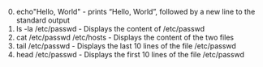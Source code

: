 0. echo"Hello, World" - prints “Hello, World”, followed by a new line to the standard output
2. ls -la /etc/passwd - Displays the content of /etc/passwd
3. cat /etc/passwd /etc/hosts - Displays the content of the two files
4. tail /etc/passwd - Displays the last 10 lines of the file /etc/passwd
5. head /etc/passwd - Displays the first 10 lines of the file /etc/passwd
